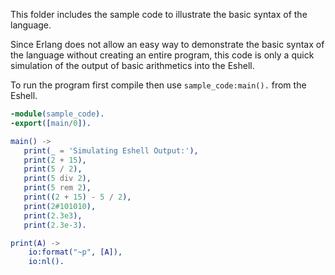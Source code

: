 This folder includes the sample code to illustrate
the basic syntax of the language.

Since Erlang does not allow an easy way to demonstrate the basic syntax of the language without creating an entire program, this code is only a quick simulation of the output of basic arithmetics into the Eshell.

To run the program first compile then use `sample_code:main().` from the Eshell.

```erlang
-module(sample_code).
-export([main/0]).

main() ->
   print(_ = 'Simulating Eshell Output:'),
   print(2 + 15),
   print(5 / 2),
   print(5 div 2),
   print(5 rem 2),
   print((2 + 15) - 5 / 2),
   print(2#101010),
   print(2.3e3),
   print(2.3e-3).

print(A) ->
    io:format("~p", [A]),
    io:nl().
```
